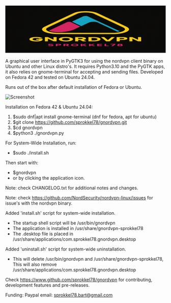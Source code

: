 ![Screenshot](https://github.com/sprokkel78/gnordvpn/blob/develop/screenshots/title.png)

A graphical user interface in PyGTK3 for using the nordvpn client binary on Ubuntu and other Linux distro's. 
It requires Python3.10 and the PyGTK apps, it also relies on gnome-terminal for accepting
and sending files. Developed on Fedora 42 and tested on Ubuntu 24.04. 

Runs out of the box after default installation of Fedora or Ubuntu.

![Screenshot](https://github.com/sprokkel78/gnordvpn/blob/develop/screenshots/gnordvpn-5.png)

Installation on Fedora 42 & Ubuntu 24.04:
1. $sudo dnf|apt install gnome-terminal (dnf for fedora, apt for ubuntu)
2. $git clone https://github.com/sprokkel78/gnordvpn.git
3. $cd gnordvpn
4. $python3 ./gnordvpn.py

For System-Wide Installation, run:
- $sudo ./install.sh

Then start with:
- $gnordvpn
- or by clicking the application icon.

Note: check CHANGELOG.txt for additional notes and changes.

Note: check https://github.com/NordSecurity/nordvpn-linux/issues for issue's with the nordvpn binary.

Added 'install.sh' script for system-wide installation.
- The startup shell script will be /usr/bin/gnordvpn
- The application is installed in /usr/share/gnordvpn-sprokkel78
- The .desktop file is placed in /usr/share/applications/com.sprokkel78.gnordvpn.desktop

Added 'uninstall.sh' script for system-wide uninstallation.
- This will delete /usr/bin/gnordvpn and /usr/share/gnordvpn-sprokkel78,
  This will also remove /usr/share/applications/com.sprokkel78.gnordvpn.desktop
  
Check https://www.github.com/sprokkel78/gnordvpn for contributing, development features and pre-releases.

Funding: Paypal email: sprokkel78.bart@gmail.com

